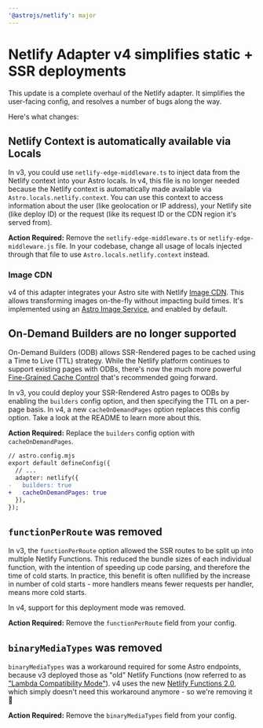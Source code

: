```yaml
---
'@astrojs/netlify': major
---
```


# Netlify Adapter v4 simplifies static + SSR deployments

This update is a complete overhaul of the Netlify adapter.
It simplifies the user-facing config, and resolves a number of bugs along the way.

Here's what changes:

## Netlify Context is automatically available via Locals

In v3, you could use `netlify-edge-middleware.ts` to inject data from the Netlify context into your Astro locals.
In v4, this file is no longer needed because the Netlify context is automatically made available via `Astro.locals.netlify.context`.
You can use this context to access information about the user (like geolocation or IP address), your Netlify site (like deploy ID) or the request (like its request ID or the CDN region it's served from).

**Action Required:**
Remove the `netlify-edge-middleware.ts` or `netlify-edge-middleware.js` file.
In your codebase, change all usage of locals injected through that file to use `Astro.locals.netlify.context` instead.

### Image CDN

v4 of this adapter integrates your Astro site with Netlify [Image CDN](https://docs.netlify.com/image-cdn/overview/).
This allows transforming images on-the-fly without impacting build times.
It's implemented using an [Astro Image Service](https://docs.astro.build/en/reference/image-service-reference/), and enabled by default.

## On-Demand Builders are no longer supported

On-Demand Builders (ODB) allows SSR-Rendered pages to be cached using a Time to Live (TTL) strategy.
While the Netlify platform continues to support existing pages with ODBs, there's now the much more powerful
[Fine-Grained Cache Control](https://www.netlify.com/blog/swr-and-fine-grained-cache-control) that's recommended going forward.

In v3, you could deploy your SSR-Rendered Astro pages to ODBs by enabling the `builders` config option,
and then specifying the TTL on a per-page basis.
In v4, a new `cacheOnDemandPages` option replaces this config option. Take a look at the README to learn more about this.

**Action Required:**
Replace the `builders` config option with `cacheOnDemandPages`.

```diff lang="ts"
// astro.config.mjs
export default defineConfig({
  // ...
  adapter: netlify({
-   builders: true
+   cacheOnDemandPages: true
  }),
});
```

## `functionPerRoute` was removed

In v3, the `functionPerRoute` option allowed the SSR routes to be split up into multiple Netlify Functions.
This reduced the bundle sizes of each individual function, with the intention of speeding up code parsing, and therefore the time of cold starts.
In practice, this benefit is often nullified by the increase in number of cold starts - more handlers means fewer requests per handler, means more cold starts.

In v4, support for this deployment mode was removed.

**Action Required:**
Remove the `functionPerRoute` field from your config.

## `binaryMediaTypes` was removed

`binaryMediaTypes` was a workaround required for some Astro endpoints, because v3 deployed those as "old" Netlify Functions (now referred to as ["Lambda Compatibility Mode"](https://docs.netlify.com/functions/lambda-compatibility)).
v4 uses the new [Netlify Functions 2.0](https://www.netlify.com/blog/introducing-netlify-functions-2-0/), which simply doesn't need this workaround anymore - so we're removing it 🎉

**Action Required:**
Remove the `binaryMediaTypes` field from your config.
